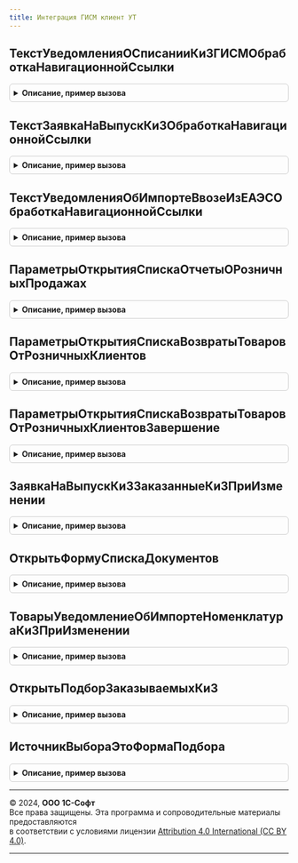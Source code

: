 ```yaml
---
title: Интеграция ГИСМ клиент УТ
---
```



## ТекстУведомленияОСписанииКиЗГИСМОбработкаНавигационнойСсылки
<details style="margin: 1em 0; padding: 0.5em; border: 1px solid #ccc; border-radius: 6px;">

<summary style="font-weight: bold; cursor: pointer;">Описание, пример вызова</summary>

```bsl

// Текст уведомления о списании ки ЗГИСМОбработка навигационной ссылки.
//
// Параметры:
//  Форма - ФормаКлиентскогоПриложения
//  НавигационнаяСсылкаФорматированнойСтроки - Строка - навигационная ссылка форматированной строки
//  СтандартнаяОбработка - Булево - стандартная обработка
Процедура ТекстУведомленияОСписанииКиЗГИСМОбработкаНавигационнойСсылки(Форма, НавигационнаяСсылкаФорматированнойСтроки, СтандартнаяОбработка) Экспорт
```

Пример вызова
```bsl
ИнтеграцияГИСМКлиентУТ.ТекстУведомленияОСписанииКиЗГИСМОбработкаНавигационнойСсылки(Форма, НавигационнаяСсылкаФорматированнойСтроки, СтандартнаяОбработка) 
```
</details>

## ТекстЗаявкаНаВыпускКиЗОбработкаНавигационнойСсылки
<details style="margin: 1em 0; padding: 0.5em; border: 1px solid #ccc; border-radius: 6px;">

<summary style="font-weight: bold; cursor: pointer;">Описание, пример вызова</summary>

```bsl

// Текст заявка на выпуск ки з обработка навигационной ссылки.
//
// Параметры:
//  Форма - ФормаКлиентскогоПриложения
//  НавигационнаяСсылкаФорматированнойСтроки - Строка - навигационная ссылка форматированной строки
//  СтандартнаяОбработка - Булево - стандартная обработка
Процедура ТекстЗаявкаНаВыпускКиЗОбработкаНавигационнойСсылки(Форма, НавигационнаяСсылкаФорматированнойСтроки, СтандартнаяОбработка) Экспорт
```

Пример вызова
```bsl
ИнтеграцияГИСМКлиентУТ.ТекстЗаявкаНаВыпускКиЗОбработкаНавигационнойСсылки(Форма, НавигационнаяСсылкаФорматированнойСтроки, СтандартнаяОбработка) 
```
</details>

## ТекстУведомленияОбИмпортеВвозеИзЕАЭСОбработкаНавигационнойСсылки
<details style="margin: 1em 0; padding: 0.5em; border: 1px solid #ccc; border-radius: 6px;">

<summary style="font-weight: bold; cursor: pointer;">Описание, пример вызова</summary>

```bsl

// Текст уведомления об импорте ввозе из ЕАЭСОбработка навигационной ссылки.
//
// Параметры:
//  Форма - ФормаКлиентскогоПриложения
//  НавигационнаяСсылкаФорматированнойСтроки - Строка - навигационная ссылка форматированной строки
//  СтандартнаяОбработка - Булево - стандартная обработка
Процедура ТекстУведомленияОбИмпортеВвозеИзЕАЭСОбработкаНавигационнойСсылки(Форма, НавигационнаяСсылкаФорматированнойСтроки, СтандартнаяОбработка) Экспорт
```

Пример вызова
```bsl
ИнтеграцияГИСМКлиентУТ.ТекстУведомленияОбИмпортеВвозеИзЕАЭСОбработкаНавигационнойСсылки(Форма, НавигационнаяСсылкаФорматированнойСтроки, СтандартнаяОбработка) 
```
</details>

## ПараметрыОткрытияСпискаОтчетыОРозничныхПродажах
<details style="margin: 1em 0; padding: 0.5em; border: 1px solid #ccc; border-radius: 6px;">

<summary style="font-weight: bold; cursor: pointer;">Описание, пример вызова</summary>

```bsl

// Параметры открытия списка отчеты о розничных продажах.
//
// Возвращаемое значение:
//  Структура - Параметры открытия списка отчеты о розничных продажах:
// * ИмяФормы - Строка -
// * ОткрытьРаспоряжения - Булево -
// * ИмяПоляОтветственный - Строка -
// * ИмяПоляОрганизация - Строка -
Функция ПараметрыОткрытияСпискаОтчетыОРозничныхПродажах() Экспорт
```

Пример вызова
```bsl
Результат = ИнтеграцияГИСМКлиентУТ.ПараметрыОткрытияСпискаОтчетыОРозничныхПродажах() 
```
</details>

## ПараметрыОткрытияСпискаВозвратыТоваровОтРозничныхКлиентов
<details style="margin: 1em 0; padding: 0.5em; border: 1px solid #ccc; border-radius: 6px;">

<summary style="font-weight: bold; cursor: pointer;">Описание, пример вызова</summary>

```bsl

// Параметры открытия списка возвраты товаров от розничных клиентов.
//
// Параметры:
//  СтруктураВозврата см. ИнтеграцияИСВызовСервераУТ.ВозвратыТоваровОтРозничныхКлиентов
Процедура ПараметрыОткрытияСпискаВозвратыТоваровОтРозничныхКлиентов(СтруктураВозврата) Экспорт
```

Пример вызова
```bsl
ИнтеграцияГИСМКлиентУТ.ПараметрыОткрытияСпискаВозвратыТоваровОтРозничныхКлиентов(СтруктураВозврата) 
```
</details>

## ПараметрыОткрытияСпискаВозвратыТоваровОтРозничныхКлиентовЗавершение
<details style="margin: 1em 0; padding: 0.5em; border: 1px solid #ccc; border-radius: 6px;">

<summary style="font-weight: bold; cursor: pointer;">Описание, пример вызова</summary>

```bsl

// Параметры открытия списка возвраты товаров от розничных клиентов завершение.
//
// Параметры:
//  Результат - Структура
//  ДополнительныеПараметры - Произвольный
Процедура ПараметрыОткрытияСпискаВозвратыТоваровОтРозничныхКлиентовЗавершение(Результат, ДополнительныеПараметры) Экспорт
```

Пример вызова
```bsl
ИнтеграцияГИСМКлиентУТ.ПараметрыОткрытияСпискаВозвратыТоваровОтРозничныхКлиентовЗавершение(Результат, ДополнительныеПараметры) 
```
</details>

## ЗаявкаНаВыпускКиЗЗаказанныеКиЗПриИзменении
<details style="margin: 1em 0; padding: 0.5em; border: 1px solid #ccc; border-radius: 6px;">

<summary style="font-weight: bold; cursor: pointer;">Описание, пример вызова</summary>

```bsl

// Заявка на выпуск ки з заказанные ки з при изменении.
//
// Параметры:
//  Форма - ФормаКлиентскогоПриложения
//  КэшированныеЗначения - Произвольный
//  Элемент - Произвольный
Процедура ЗаявкаНаВыпускКиЗЗаказанныеКиЗПриИзменении(Форма, КэшированныеЗначения, Элемент) Экспорт
```

Пример вызова
```bsl
ИнтеграцияГИСМКлиентУТ.ЗаявкаНаВыпускКиЗЗаказанныеКиЗПриИзменении(Форма, КэшированныеЗначения, Элемент) 
```
</details>

## ОткрытьФормуСпискаДокументов
<details style="margin: 1em 0; padding: 0.5em; border: 1px solid #ccc; border-radius: 6px;">

<summary style="font-weight: bold; cursor: pointer;">Описание, пример вызова</summary>

```bsl

// Открыть форму списка документов.
//
// Параметры:
//  СписокДокументов - СписокЗначений из Произвольный
//  Заголовок - Строка
Процедура ОткрытьФормуСпискаДокументов(СписокДокументов, Заголовок) Экспорт
```

Пример вызова
```bsl
ИнтеграцияГИСМКлиентУТ.ОткрытьФормуСпискаДокументов(СписокДокументов, Заголовок) 
```
</details>

## ТоварыУведомлениеОбИмпортеНоменклатураКиЗПриИзменении
<details style="margin: 1em 0; padding: 0.5em; border: 1px solid #ccc; border-radius: 6px;">

<summary style="font-weight: bold; cursor: pointer;">Описание, пример вызова</summary>

```bsl

// Товары уведомление об импорте номенклатура ки з при изменении.
//
// Параметры:
//  ТекущаяСтрока - Произвольный
//  КэшированныеЗначения - Произвольный
Процедура ТоварыУведомлениеОбИмпортеНоменклатураКиЗПриИзменении(ТекущаяСтрока, КэшированныеЗначения) Экспорт
```

Пример вызова
```bsl
ИнтеграцияГИСМКлиентУТ.ТоварыУведомлениеОбИмпортеНоменклатураКиЗПриИзменении(ТекущаяСтрока, КэшированныеЗначения) 
```
</details>

## ОткрытьПодборЗаказываемыхКиЗ
<details style="margin: 1em 0; padding: 0.5em; border: 1px solid #ccc; border-radius: 6px;">

<summary style="font-weight: bold; cursor: pointer;">Описание, пример вызова</summary>

```bsl

// Открыть подбор заказываемых ки З.
//
// Параметры:
//  Форма - ФормаКлиентскогоПриложения
Процедура ОткрытьПодборЗаказываемыхКиЗ(Форма) Экспорт
```

Пример вызова
```bsl
ИнтеграцияГИСМКлиентУТ.ОткрытьПодборЗаказываемыхКиЗ(Форма) 
```
</details>

## ИсточникВыбораЭтоФормаПодбора
<details style="margin: 1em 0; padding: 0.5em; border: 1px solid #ccc; border-radius: 6px;">

<summary style="font-weight: bold; cursor: pointer;">Описание, пример вызова</summary>

```bsl

// Источник выбора это форма подбора.
//
// Параметры:
//  ИсточникВыбора - ФормаКлиентскогоПриложения
//
// Возвращаемое значение:
//  Булево - Источник выбора это форма подбора
Функция ИсточникВыбораЭтоФормаПодбора(ИсточникВыбора) Экспорт
```

Пример вызова
```bsl
Результат = ИнтеграцияГИСМКлиентУТ.ИсточникВыбораЭтоФормаПодбора(ИсточникВыбора) 
```
</details>

---

© 2024, **ООО 1С-Софт**  
Все права защищены. Эта программа и сопроводительные материалы предоставляются  
в соответствии с условиями лицензии [Attribution 4.0 International (CC BY 4.0)](https://creativecommons.org/licenses/by/4.0/legalcode).

---
